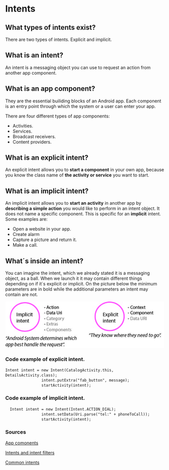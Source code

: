 # Intents

## What types of intents exist?

There are two types of intents. Explicit and implicit.

## What is an intent?

An intent is a messaging object you can use to request an action from another app component.

## What is an app component?

They are the essential builiding blocks of an Android app. Each component is an entry point through which the system or a user can enter your app.

There are four different types of app components:

* Activities.
* Services.
* Broadcast receivers.
* Content providers.

## What is an explicit intent?

An explicit intent allows you to **start a component** in your own app, because you know the class name of **the activity or service** you want to start.

## What is an implicit intent?

An implicit intent allows you to **start an activity** in another app by **describing a simple action** you would like to perform in an intent object. It does not name a specific component. This is specific for an **implicit** intent. Some examples are:

* Open a website in your app.
* Create alarm
* Capture a picture and return it.
* Make a call. 

## What´s inside an intent?

You can imagine the intent, which we already stated it is a messaging object, as a ball. When we launch it it may contain different things depending on if it´s explicit or implicit. On the picture below the minimum parameters are in bold while the additional parameters an intent may contain are not. 

![](/assets/intents.jpg)

### Code example of explicit intent.

```
Intent intent = new Intent(CatalogActivity.this, DetailsActivity.class);
                intent.putExtra("fab_button", message);
                startActivity(intent);
```

### Code example of implicit intent.

```
  Intent intent = new Intent(Intent.ACTION_DIAL);
                intent.setData(Uri.parse("tel:" + phoneToCall));
                startActivity(intent);
```

### Sources

[App comonents](https://developer.android.com/guide/components/fundamentals.html#Components)

[Intents and intent filters](https://developer.android.com/guide/components/intents-filters.html)

[Common intents](https://developer.android.com/guide/components/intents-common.html#Music)

